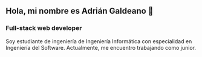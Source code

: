 ## Hola, mi nombre es Adrián Galdeano 👋
### Full-stack web developer


Soy estudiante de ingeniería de Ingeniería Informática con especialidad en Ingeniería del Software. Actualmente, me encuentro trabajando como junior.

